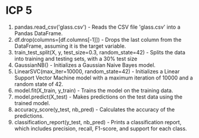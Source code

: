 
# ICP 5

1. pandas.read_csv('glass.csv') -	Reads the CSV file 'glass.csv' into a Pandas DataFrame.
2. df.drop(columns=[df.columns[-1]]) -	Drops the last column from the DataFrame, assuming it is the target variable.
3. train_test_split(X, y, test_size=0.3, random_state=42) -	Splits the data into training and testing sets, with a 30% test size
4. GaussianNB() -	Initializes a Gaussian Naive Bayes model.
5. LinearSVC(max_iter=10000, random_state=42) - Initializes a Linear Support Vector Machine model with a maximum iteration of 10000 and a random state of 42.
6. model.fit(X_train, y_train) - Trains the model on the training data.
7. model.predict(X_test) -	Makes predictions on the test data using the trained model.
8. accuracy_score(y_test, nb_pred) - Calculates the accuracy of the predictions.
9. classification_report(y_test, nb_pred) -	Prints a classification report, which includes precision, recall, F1-score, and support for each class.